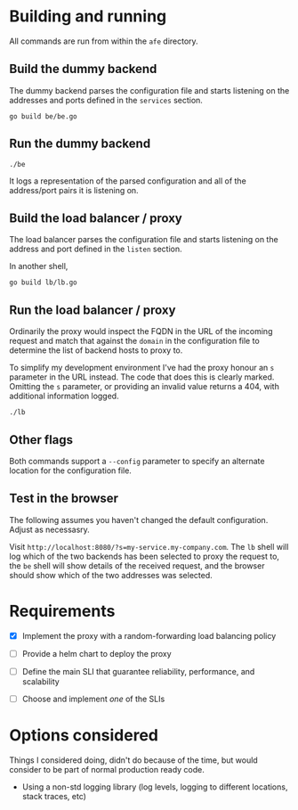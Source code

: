 # Building and running

All commands are run from within the `afe` directory.

## Build the dummy backend

The dummy backend parses the configuration file and starts listening on the addresses and ports defined in the `services` section.

```shell
go build be/be.go
```

## Run the dummy backend

```shell
./be
```

It logs a representation of the parsed configuration and all of the address/port pairs it is listening on.

## Build the load balancer / proxy

The load balancer parses the configuration file and starts listening on the address and port defined in the `listen` section.

In another shell,

```shell
go build lb/lb.go
```

## Run the load balancer / proxy

Ordinarily the proxy would inspect the FQDN in the URL of the incoming request and match that against the `domain` in the configuration file to determine the list of backend hosts to proxy to.

To simplify my development environment I've had the proxy honour an `s` parameter in the URL instead. The code that does this is clearly marked. Omitting the `s` parameter, or providing an invalid value returns a 404, with additional information logged.

```shell
./lb
```

## Other flags

Both commands support a `--config` parameter to specify an alternate location for the configuration file.

## Test in the browser

The following assumes you haven't changed the default configuration. Adjust as necessasry.

Visit `http://localhost:8080/?s=my-service.my-company.com`. The `lb` shell will log which of the two backends has been selected to proxy the request to, the `be` shell will show details of the received request, and the browser should show which of the two addresses was selected.

# Requirements

- [x] Implement the proxy with a random-forwarding load balancing policy

- [ ] Provide a helm chart to deploy the proxy

- [ ] Define the main SLI that guarantee reliability, performance, and scalability

- [ ] Choose and implement _one_ of the SLIs

# Options considered

Things I considered doing, didn't do because of the time, but would consider to be part of normal production ready code.

- Using a non-std logging library (log levels, logging to different locations, stack traces, etc)
